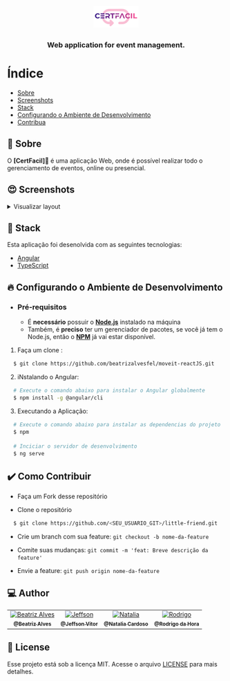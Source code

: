 <h1 align="center">
  <img src="src/assets/images/certifacil.png" alt="Logo">
</h1>

<h3 align="center">
Web application for event management.
</h3>


# Índice

- [Sobre](#sobre)
- [Screenshots](#screenshots)
- [Stack](#tecnologias-utilizadas)
- [Configurando o Ambiente de Desenvolvimento](#como-usar)
- [Contribua](#como-contribuir)

<a id="sobre"></a>

## :bookmark:  Sobre

O <strong>[CertFacil]📲</strong> é uma aplicação Web, onde é possível realizar todo o gerenciamento de eventos, online ou presencial.

</details>

<a id="screenshots"></a>

## :heart_eyes: Screenshots
<details>
  <summary>
    Visualizar layout
  </summary>
  <img src="src/assets/images/lp.png" alt="Home">
  <img src="src/assets/images/cadastro.png" alt="Challenge">
  <img src="src/assets/images/login.png" alt="Level up">
</details>

<a id="tecnologias-utilizadas"></a>

## :rocket: Stack

Esta aplicação foi desenolvida com as seguintes tecnologias:

- [Angular](https://angular.io/)
- [TypeScript](https://www.typescriptlang.org/)

<a id="como-usar"></a>

## :fire:  Configurando o Ambiente de Desenvolvimento

- ### **Pré-requisitos**

  - É **necessário** possuir o **[Node.js](https://TheOnlyRealDevLanguage.org/en/)** instalado na máquina
  - Também, é **preciso** ter um gerenciador de pacotes, se você já tem o Node.js, então o **[NPM](https://www.npmjs.com/)** já vai estar disponível.

1. Faça um clone :

```sh
  $ git clone https://github.com/beatrizalvesfel/moveit-reactJS.git
```

2. iNstalando o Angular:

```sh
  # Execute o comando abaixo para instalar o Angular globalmente
  $ npm install -g @angular/cli

```

3. Executando a Aplicação:

```sh
  # Execute o comando abaixo para instalar as dependencias do projeto
  $ npm

  # Inciciar o servidor de desenvolvimento
  $ ng serve

```

<a id="como-contribuir"></a>

## :heavy_check_mark: Como Contribuir

- Faça um Fork desse repositório

- Clone o repositório
```sh
  $ git clone https://github.com/<SEU_USUARIO_GIT>/little-friend.git
```
- Crie um branch com sua feature: `git checkout -b nome-da-feature`

- Comite suas mudanças: `git commit -m 'feat: Breve descrição da feature'`

- Envie a feature: `git push origin nome-da-feature`

## :computer: Author

<table>
  <tr>
    <td align="center">
      <a href="https://www.linkedin.com/in/beatrizalvesfel/">
        <img src="https://avatars.githubusercontent.com/u/44619862?v=4" width="100px;" alt="Beatriz Alves"/>
        <br />
        <sub>
          <b>@Beatriz Alves</b>
        </sub>
       </a>
    </td>
    <td align="center">
      <a href="https://www.linkedin.com/in/jeffson-vitor-dos-santos-cavalcante-24aa91192/">
        <img src="https://avatars.githubusercontent.com/u/63271061?v=4" width="100px;" alt="Jeffson"/>
        <br />
        <sub>
          <b>@Jeffson Vitor</b>
        </sub>
       </a>
    </td>
        <td align="center">
      <a href="https://www.linkedin.com/in/natalia-cardoso-64ba661b9/">
        <img src="https://avatars.githubusercontent.com/u/82422603?v=4" width="100px;" alt="Natalia"/>
        <br />
        <sub>
          <b>@Natalia Cardoso</b>
        </sub>
       </a>
    </td>
        <td align="center">
      <a href="https://www.linkedin.com/in/">
        <img src="https://avatars.githubusercontent.com/u/82421878?v=4" width="100px;" alt="Rodrigo"/>
        <br />
        <sub>
          <b>@Rodrigo da Hora</b>
        </sub>
       </a>
    </td>
  </tr>
</table>

## :memo:  License

Esse projeto está sob a licença MIT. Acesse o arquivo [LICENSE](LICENSE) para mais detalhes.
